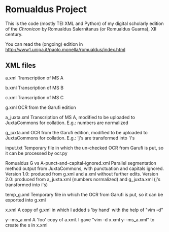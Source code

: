 # Romualdus Project

This is the code (mostly TEI XML and Python) of my digital scholarly edition of the _Chronicon_ by Romualdus Salernitanus (or Romualdus Guarna), XII century.

You can read the (ongoing) edition in http://www1.unipa.it/paolo.monella/romualdus/index.html

## XML files

a.xml
Transcription of MS A

b.xml
Transcription of MS B

c.xml
Transcription of MS C

g.xml
OCR from the Garufi edition

a_juxta.xml
Transcription of MS A, modified to be uploaded to JuxtaCommons for collation. E.g.: numbers are normalized

g_juxta.xml
OCR from the Garufi edition, modified to be uploaded to JuxtaCommons for collation. E.g.: 'j's are transformed into 'i's

input.txt
Temporary file in which the un-checked OCR from Garufi is put, so it can be processed by ocr.py

Romualdus G vs A-punct-and-capital-ignored.xml
Parallel segmentation method output from JuxtaCommons, with punctuation and capitals ignored.
Version 1.0: produced from g.xml and a.xml without further edits.
Version 2.0: produced from a_juxta.xml (numbers normalized) and g_juxta.xml (j's transformed into i's)

temp_g.xml
Temporary file in which the OCR from Garufi is put, so it can be exported into g.xml

x.xml
A copy of g.xml in which I added <app>s 'by hand' with the help of "vim -d"

y--ms_a.xml
A 'foo' copy of a.xml. I gave "vim -d x.xml y--ms_a.xml" to create the <app>s in x.xml
